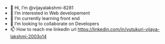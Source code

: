 - 👋 Hi, I’m @vijayalakshmi-8281
- 👀 I’m interested in Web developement
- 🌱 I’m currently learning front end 
- 💞️ I’m looking to collaborate on Developers
- 📫 How to reach me linkedln url https://linkedin.com/in/vutukuri-vijaya-lakshmi-2003o14

<!---
vijayalakshmi-8281/vijayalakshmi-8281 is a ✨ special ✨ repository because its `README.md` (this file) appears on your GitHub profile.
You can click the Preview link to take a look at your changes.
--->
